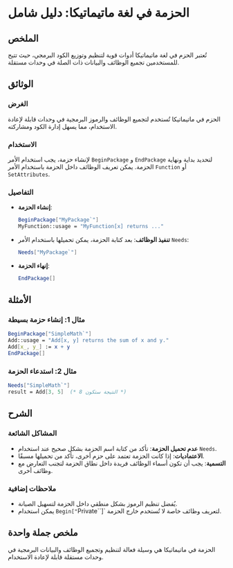 <!--
Meta Description: # الحزمة في لغة ماتيماتيكا: دليل شامل ## الملخص تُعتبر الحزم في لغة ماتيماتيكا أدوات قوية لتنظيم وتوزيع الكود البرمجي، حيث تتيح للمستخدمين تجميع الوظا...
Meta Keywords: الحزمة, الوظائف, mathematica, ماتيماتيكا, needs
-->

# الحزمة في لغة ماتيماتيكا: دليل شامل

## الملخص
تُعتبر الحزم في لغة ماتيماتيكا أدوات قوية لتنظيم وتوزيع الكود البرمجي، حيث تتيح للمستخدمين تجميع الوظائف والبيانات ذات الصلة في وحدات مستقلة.

## الوثائق
### الغرض
الحزم في ماتيماتيكا تُستخدم لتجميع الوظائف والرموز البرمجية في وحدات قابلة لإعادة الاستخدام، مما يسهل إدارة الكود ومشاركته.

### الاستخدام
لإنشاء حزمة، يجب استخدام الأمر `BeginPackage` و `EndPackage` لتحديد بداية ونهاية الحزمة. يمكن تعريف الوظائف داخل الحزمة باستخدام الأمر `Function` أو `SetAttributes`.

### التفاصيل
- **إنشاء الحزمة**: 
  ```mathematica
  BeginPackage["MyPackage`"]
  MyFunction::usage = "MyFunction[x] returns ..."
  ```
  
- **تنفيذ الوظائف**: 
  بعد كتابة الحزمة، يمكن تحميلها باستخدام الأمر `Needs`:
  ```mathematica
  Needs["MyPackage`"]
  ```

- **إنهاء الحزمة**:
  ```mathematica
  EndPackage[]
  ```

## الأمثلة
### مثال 1: إنشاء حزمة بسيطة
```mathematica
BeginPackage["SimpleMath`"]
Add::usage = "Add[x, y] returns the sum of x and y."
Add[x_, y_] := x + y
EndPackage[]
```
### مثال 2: استدعاء الحزمة
```mathematica
Needs["SimpleMath`"]
result = Add[3, 5]  (* النتيجة ستكون 8 *)
```

## الشرح
### المشاكل الشائعة
- **عدم تحميل الحزمة**: تأكد من كتابة اسم الحزمة بشكل صحيح عند استخدام `Needs`.
- **الاعتماديات**: إذا كانت الحزمة تعتمد على حزم أخرى، تأكد من تحميلها مسبقًا.
- **التسمية**: يجب أن تكون أسماء الوظائف فريدة داخل نطاق الحزمة لتجنب التعارض مع وظائف أخرى.

### ملاحظات إضافية
- يُفضل تنظيم الرموز بشكل منطقي داخل الحزمة لتسهيل الصيانة.
- يمكن استخدام `Begin["`Private``]` لتعريف وظائف خاصة لا تُستخدم خارج الحزمة.

## ملخص جملة واحدة
الحزمة في ماتيماتيكا هي وسيلة فعالة لتنظيم وتجميع الوظائف والبيانات البرمجية في وحدات مستقلة قابلة لإعادة الاستخدام.